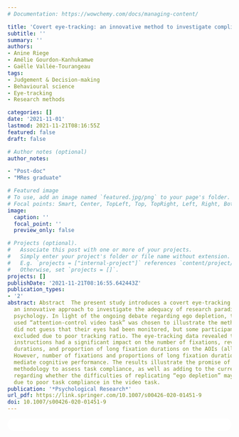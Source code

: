 ```yaml
---
# Documentation: https://wowchemy.com/docs/managing-content/

title: 'Covert eye-tracking: an innovative method to investigate compliance with instructions'
subtitle: ''
summary: ''
authors:
- Anine Riege
- Amélie Gourdon-Kanhukamwe
- Gaëlle Vallée-Tourangeau
tags: 
- Judgement & Decision-making
- Behavioural science
- Eye-tracking
- Research methods

categories: []
date: '2021-11-01'
lastmod: 2021-11-21T08:16:55Z
featured: false
draft: false

# Author notes (optional)
author_notes:

- "Post-doc"
- "MRes graduate"

# Featured image
# To use, add an image named `featured.jpg/png` to your page's folder.
# Focal points: Smart, Center, TopLeft, Top, TopRight, Left, Right, BottomLeft, Bottom, BottomRight.
image:
  caption: ''
  focal_point: ''
  preview_only: false

# Projects (optional).
#   Associate this post with one or more of your projects.
#   Simply enter your project's folder or file name without extension.
#   E.g. `projects = ["internal-project"]` references `content/project/deep-learning/index.md`.
#   Otherwise, set `projects = []`.
projects: []
publishDate: '2021-11-21T08:16:55.642443Z'
publication_types:
- '2'
abstract: Abstract  The present study introduces a covert eye-tracking procedure as
  an innovative approach to investigate the adequacy of research paradigms used in
  psychology. In light of the ongoing debate regarding ego depletion, the frequently
  used “attention-control video task” was chosen to illustrate the method. Most participants
  did not guess that their eyes had been monitored, but some participants had to be
  excluded due to poor tracking ratio. The eye-tracking data revealed that the attention-control
  instructions had a significant impact on the number of fixations, revisits, fixation
  durations, and proportion of long fixation durations on the AOIs (all BF 10 textgreater 18.2).
  However, number of fixations and proportions of long fixation durations did not
  mediate cognitive performance. The results illustrate the promise of covert eye-tracking
  methodology to assess task compliance, as well as adding to the current discussion
  regarding whether the difficulties of replicating “ego depletion” may be in part
  due to poor task compliance in the video task.
publication: '*Psychological Research*'
url_pdf: https://link.springer.com/10.1007/s00426-020-01451-9
doi: 10.1007/s00426-020-01451-9
---
```


<html>
  <style>
    section {
        background: white;
        color: black;
        border-radius: 1em;
        padding: 1em;
        left: 50% }
    #inner {
        display: inline-block;
        display: flex;
        align-items: center;
        justify-content: center }
  </style>
  <section>
    <div id="inner">
      <script type='text/javascript' src='https://d1bxh8uas1mnw7.cloudfront.net/assets/embed.js'></script>
        <span style="float:left"; 
          class="__dimensions_badge_embed__" 
          data-doi="10.1007/s00426-020-01451-9" 
          data-hide-zero-citations="true" 
          data-legend="always">
        </span>
      <script async src="https://badge.dimensions.ai/badge.js" charset="utf-8"></script>
        <div  style="float:right"; 
          data-link-target="_blank" 
          data-badge-details="none" 
          data-badge-type="donut"
          data-doi="10.1007/s00426-020-01451-9"   
          data-condensed="true"
          data-hide-no-mentions="true" 
          class="altmetric-embed">
        </div>
    </div>
  </section>

